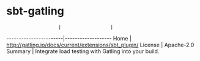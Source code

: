 
# sbt-gatling

                       |                  |
-----------------------|-------------------
Home                   | http://gatling.io/docs/current/extensions/sbt_plugin/
License                | Apache-2.0
Summary                | Integrate load testing with Gatling into your build.
